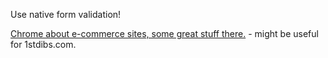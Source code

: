 Use native form validation!

[Chrome about e-commerce sites, some great stuff there.](https://www.youtube.com/watch?v=F2GRAYyTF9Y) - might be useful for 1stdibs.com.

